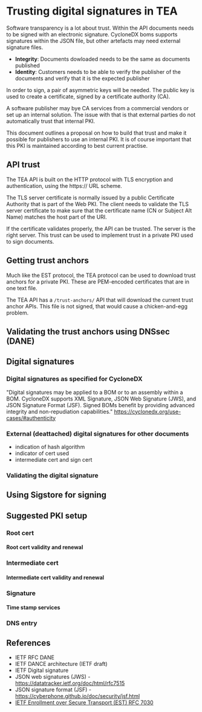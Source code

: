 # Trusting digital signatures in TEA

Software transparency is a lot about trust. Within the
API documents needs to be signed with an electronic
signature. CycloneDX boms supports signatures within
the JSON file, but other artefacts may need external
signature files.

- __Integrity__: Documents dowloaded needs to be the same
  as documents published
- __Identity__: Customers needs to be able to verify the 
  publisher of the documents and verify that it is
  the expected publisher

In order to sign, a pair of asymmetric keys will be needed.
The public key is used to create a certificate, signed
by a certificate authority (CA).

A software publisher may bye CA services from a commercial vendors
or set up an internal solution. The issue with that is that external
parties do not automatically trust that internal PKI.

This document outlines a proposal on how to build that trust and
make it possible for publishers to use an internal PKI. It is
of course important that this PKI is maintained according to 
best current practise.

## API trust

The TEA API is built on the HTTP protocol with TLS encryption
and authentication, using the https:// URL scheme.

The TLS server certificate is normally issued by a public Certificate
Authority that is part of the Web PKI. The client needs to validate
the TLS server certificate to make sure that the certificate name
(CN or Subject Alt Name) matches the host part of the URI.

If the certificate validates properly, the API can be trusted.
The server is the right server. This trust can be used to
implement trust in a private PKI used to sign documents.

## Getting trust anchors

Much like the EST protocol, the TEA protocol can be used
to download trust anchors for a private PKI. These are
PEM-encoded certificates that are in one text file.

The TEA API has a `/trust-anchors/` API that will download
the current trust anchor APIs. This file is not signed,
that would cause a chicken-and-egg problem.

## Validating the trust anchors using DNSsec (DANE)

## Digital signatures

### Digital signatures as specified for CycloneDX
"Digital signatures may be applied to a BOM or to an assembly within a BOM. CycloneDX supports XML Signature, JSON Web Signature (JWS), and JSON Signature Format (JSF). Signed BOMs benefit by providing advanced integrity and non-repudiation capabilities."
https://cyclonedx.org/use-cases/#authenticity


### External (deattached) digital signatures for other documents

- indication of hash algorithm
- indicator of cert used
- intermediate cert and sign cert

### Validating the digital signature

## Using Sigstore for signing

## Suggested PKI setup

### Root cert

#### Root cert validity and renewal

### Intermediate cert

#### Intermediate cert validity and renewal

### Signature

#### Time stamp services

### DNS entry



## References

- IETF RFC DANE
- IETF DANCE architecture (IETF draft)
- IETF Digital signature
- JSON web signatures (JWS) - https://datatracker.ietf.org/doc/html/rfc7515
- JSON signature format (JSF) - https://cyberphone.github.io/doc/security/jsf.html
- [IETF Enrollment over Secure Transport (EST) RFC 7030](https://www.rfc-editor.org/rfc/rfc7030)